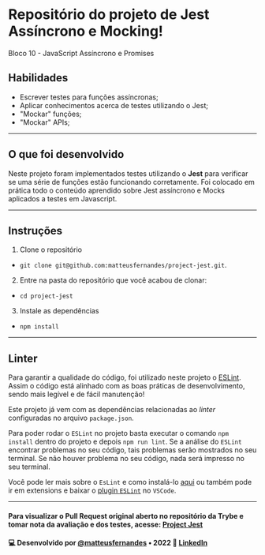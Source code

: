 # Repositório do projeto de Jest Assíncrono e Mocking!

Bloco 10 - JavaScript Assíncrono e Promises

## Habilidades

- Escrever testes para funções assíncronas;
- Aplicar conhecimentos acerca de testes utilizando o Jest;
- "Mockar" funções;
- "Mockar" APIs;

---

## O que foi desenvolvido

Neste projeto foram implementados testes utilizando o **Jest** para verificar se uma série de funções estão funcionando corretamente. Foi colocado em prática todo o conteúdo aprendido sobre Jest assíncrono e Mocks aplicados a testes em Javascript.

---

## Instruções

1. Clone o repositório
  * `git clone git@github.com:matteusfernandes/project-jest.git`.

2. Entre na pasta do repositório que você acabou de clonar:
  * `cd project-jest`

3. Instale as dependências
  * `npm install`
---

## Linter

Para garantir a qualidade do código, foi utilizado neste projeto o  [ESLint](https://eslint.org/). Assim o código está alinhado com as boas práticas de desenvolvimento, sendo mais legível e de fácil manutenção! 

Este projeto já vem com as dependências relacionadas ao _linter_ configuradas no arquivo `package.json`.

Para poder rodar o `ESLint` no projeto basta executar o comando `npm install` dentro do projeto e depois `npm run lint`. Se a análise do `ESLint` encontrar problemas no seu código, tais problemas serão mostrados no seu terminal. Se não houver problema no seu código, nada será impresso no seu terminal.

Você pode ler mais sobre o `EsLint` e como instalá-lo [aqui](https://app.betrybe.com/course/real-life-engineer/eslint) ou também pode ir em extensions e baixar o [plugin `ESLint`](https://marketplace.visualstudio.com/items?itemName=dbaeumer.vscode-eslint) no `VSCode`.

---

#### Para visualizar o **Pull Request** original aberto no repositório da Trybe e tomar nota da avaliação e dos testes, acesse: [Project Jest](https://github.com/tryber/sd-013-b-project-jest/pull/83)
#### 💻 **Desenvolvido por** [@matteusfernandes](https://github.com/matteusfernandes) • 2022 🔗 [LinkedIn](https://www.linkedin.com/in/matteusfernandes/)
